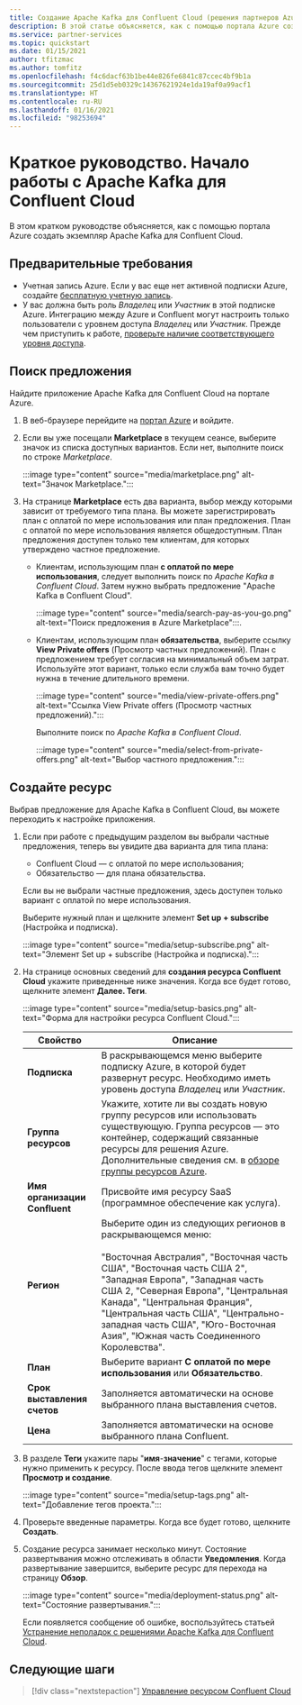 ```yaml
---
title: Создание Apache Kafka для Confluent Cloud (решения партнеров Azure)
description: В этой статье объясняется, как с помощью портала Azure создать экземпляр Apache Kafka для Confluent Cloud.
ms.service: partner-services
ms.topic: quickstart
ms.date: 01/15/2021
author: tfitzmac
ms.author: tomfitz
ms.openlocfilehash: f4c6dacf63b1be44e826fe6841c87ccec4bf9b1a
ms.sourcegitcommit: 25d1d5eb0329c14367621924e1da19af0a99acf1
ms.translationtype: HT
ms.contentlocale: ru-RU
ms.lasthandoff: 01/16/2021
ms.locfileid: "98253694"
---
```

# <a name="quickstart-get-started-with-apache-kafka-for-confluent-cloud"></a>Краткое руководство. Начало работы с Apache Kafka для Confluent Cloud

В этом кратком руководстве объясняется, как с помощью портала Azure создать экземпляр Apache Kafka для Confluent Cloud.

## <a name="prerequisites"></a>Предварительные требования

- Учетная запись Azure. Если у вас еще нет активной подписки Azure, создайте [бесплатную учетную запись](https://azure.microsoft.com/free/).
- У вас должна быть роль _Владелец_ или _Участник_ в этой подписке Azure. Интеграцию между Azure и Confluent могут настроить только пользователи с уровнем доступа _Владелец_ или _Участник_. Прежде чем приступить к работе, [проверьте наличие соответствующего уровня доступа](../../role-based-access-control/check-access.md).

## <a name="find-offer"></a>Поиск предложения

Найдите приложение Apache Kafka для Confluent Cloud на портале Azure.

1. В веб-браузере перейдите на [портал Azure](https://portal.azure.com/) и войдите.

1. Если вы уже посещали **Marketplace** в текущем сеансе, выберите значок из списка доступных вариантов. Если нет, выполните поиск по строке _Marketplace_.

    :::image type="content" source="media/marketplace.png" alt-text="Значок Marketplace.":::

1. На странице **Marketplace** есть два варианта, выбор между которыми зависит от требуемого типа плана. Вы можете зарегистрировать план с оплатой по мере использования или план предложения. План с оплатой по мере использования является общедоступным. План предложения доступен только тем клиентам, для которых утверждено частное предложение.

   - Клиентам, использующим план **с оплатой по мере использования**, следует выполнить поиск по _Apache Kafka в Confluent Cloud_. Затем нужно выбрать предложение "Apache Kafka в Confluent Cloud".

     :::image type="content" source="media/search-pay-as-you-go.png" alt-text="Поиск предложения в Azure Marketplace":::.

   - Клиентам, использующим план **обязательства**, выберите ссылку **View Private offers** (Просмотр частных предложений). План с предложением требует согласия на минимальный объем затрат. Используйте этот вариант, только если служба вам точно будет нужна в течение длительного времени.

     :::image type="content" source="media/view-private-offers.png" alt-text="Ссылка View Private offers (Просмотр частных предложений).":::

     Выполните поиск по _Apache Kafka в Confluent Cloud_.

     :::image type="content" source="media/select-from-private-offers.png" alt-text="Выбор частного предложения.":::

## <a name="create-resource"></a>Создайте ресурс

Выбрав предложение для Apache Kafka в Confluent Cloud, вы можете переходить к настройке приложения.

1. Если при работе с предыдущим разделом вы выбрали частные предложения, теперь вы увидите два варианта для типа плана:

    - Confluent Cloud — с оплатой по мере использования;
    - Обязательство — для плана обязательства.

   Если вы не выбрали частные предложения, здесь доступен только вариант с оплатой по мере использования.

   Выберите нужный план и щелкните элемент **Set up + subscribe** (Настройка и подписка).

    :::image type="content" source="media/setup-subscribe.png" alt-text="Элемент Set up + subscribe (Настройка и подписка).":::

1. На странице основных сведений для **создания ресурса Confluent Cloud** укажите приведенные ниже значения. Когда все будет готово, щелкните элемент **Далее. Теги**.

    :::image type="content" source="media/setup-basics.png" alt-text="Форма для настройки ресурса Confluent Cloud.":::

    | Свойство | Описание |
    | ---- | ---- |
    | **Подписка** | В раскрывающемся меню выберите подписку Azure, в которой будет развернут ресурс. Необходимо иметь уровень доступа _Владелец_ или _Участник_. |
    | **Группа ресурсов** | Укажите, хотите ли вы создать новую группу ресурсов или использовать существующую. Группа ресурсов — это контейнер, содержащий связанные ресурсы для решения Azure. Дополнительные сведения см. в [обзоре группы ресурсов Azure](../../azure-resource-manager/management/overview.md). |
    | **Имя организации Confluent** | Присвойте имя ресурсу SaaS (программное обеспечение как услуга). |
    | **Регион** | Выберите один из следующих регионов в раскрывающемся меню: <br/><br/> "Восточная Австралия", "Восточная часть США", "Восточная часть США 2", "Западная Европа", "Западная часть США 2, "Северная Европа", "Центральная Канада", "Центральная Франция", "Центральная часть США", "Центрально-западная часть США", "Юго-Восточная Азия", "Южная часть Соединенного Королевства". |
    | **План** | Выберите вариант **С оплатой по мере использования** или **Обязательство**. |
    | **Срок выставления счетов** | Заполняется автоматически на основе выбранного плана выставления счетов. |
    | **Цена** | Заполняется автоматически на основе выбранного плана Confluent. |

1. В разделе **Теги** укажите пары "**имя**-**значение**" с тегами, которые нужно применить к ресурсу. После ввода тегов щелкните элемент **Просмотр и создание**.

    :::image type="content" source="media/setup-tags.png" alt-text="Добавление тегов проекта.":::

1. Проверьте введенные параметры. Когда все будет готово, щелкните **Создать**.

1. Создание ресурса занимает несколько минут. Состояние развертывания можно отслеживать в области **Уведомления**. Когда развертывание завершится, выберите ресурс для перехода на страницу **Обзор**.

    :::image type="content" source="media/deployment-status.png" alt-text="Состояние развертывания.":::

   Если появляется сообщение об ошибке, воспользуйтесь статьей [Устранение неполадок с решениями Apache Kafka для Confluent Cloud](troubleshoot.md).

## <a name="next-steps"></a>Следующие шаги

> [!div class="nextstepaction"]
> [Управление ресурсом Confluent Cloud](manage.md)
